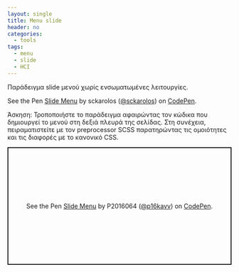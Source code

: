```yaml
---
layout: single
title: Menu slide
header: no
categories:
  - tools
tags:
  - menu
  - slide
  - HCI
---
```


Παράδειγμα slide μενού χωρίς ενσωματωμένες λειτουργίες.

<p data-height="350" data-theme-id="17517" data-slug-hash="LVwxER" data-default-tab="result" data-user="sckarolos" class='codepen'>See the Pen <a href='https://codepen.io/sckarolos/pen/LVwxER/'>Slide Menu</a> by sckarolos (<a href='https://codepen.io/sckarolos'>@sckarolos</a>) on <a href='https://codepen.io'>CodePen</a>.</p>
<script async src="//assets.codepen.io/assets/embed/ei.js"></script>

Άσκηση: Τροποποιήστε το παράδειγμα αφαιρώντας τον κώδικα που δημιουργεί το μενού στη δεξιά πλευρά της σελίδας. Στη συνέχεια, πειραματιστείτε με τον preprocessor SCSS παρατηρώντας τις ομοιότητες και τις διαφορές με το κανονικό CSS.

<p class="codepen" data-height="265" data-theme-id="light" data-default-tab="css,result" data-user="p16kavv" data-slug-hash="mdrJJLx" style="height: 265px; box-sizing: border-box; display: flex; align-items: center; justify-content: center; border: 2px solid; margin: 1em 0; padding: 1em;" data-pen-title="Slide Menu">
  <span>See the Pen <a href="https://codepen.io/p16kavv/pen/mdrJJLx">
  Slide Menu</a> by P2016064 (<a href="https://codepen.io/p16kavv">@p16kavv</a>)
  on <a href="https://codepen.io">CodePen</a>.</span>
</p>
<script async src="https://static.codepen.io/assets/embed/ei.js"></script>
